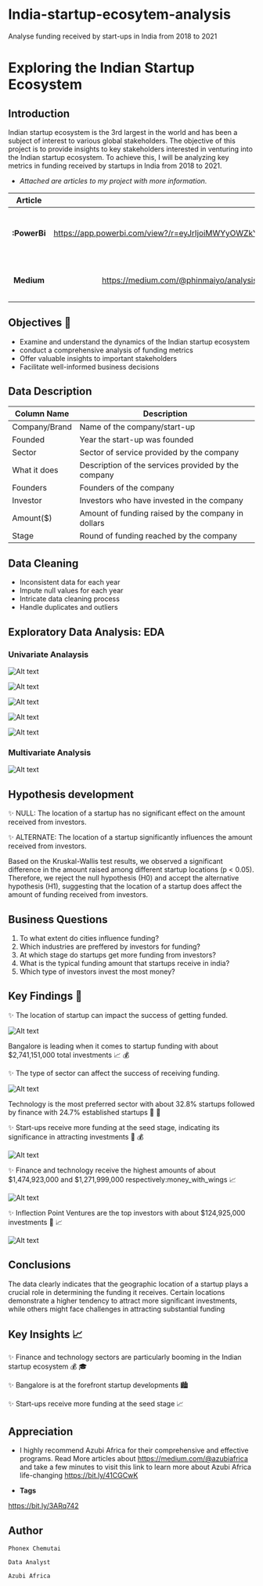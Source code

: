 # India-startup-ecosytem-analysis
Analyse funding received by start-ups in India from 2018 to 2021
# Exploring the Indian Startup Ecosystem

## Introduction
Indian startup ecosystem is the 3rd largest in the world and has been a subject of interest to various global stakeholders. The objective of this project is to provide insights to key stakeholders interested in venturing into the Indian startup ecosystem. To achieve this, I will be analyzing key metrics in funding received by startups in India from 2018 to 2021.

-  *Attached are articles to my project with more information.*

|**Article**           |       Links          |                 Description               |
|:---------------------:|:-------------------:|:-------------------------------------------:|
|**:PowerBi**          |https://app.powerbi.com/view?/r=eyJrIjoiMWYyOWZkYmEtNjM5OC00MzI2LWE5NmUtZjc0M2FmZjViNmU0IiwidCI6IjQ0ODdiNTJmLWYxMTgtNDgzMC1iNDlkLTNjMjk4Y2I3MTA3NSJ9                     |Visual representation of my project in a Dashboard|
|**Medium**         |https://medium.com/@phinmaiyo/analysis-of-the-indian-start-up-ecosystem-based-on-funding-from-2018-2021-a-data-visualization-b8c9df3eb9ff                     |Published article with interactive visuals.                              |

## Objectives :dart:
- Examine and understand the dynamics of the Indian startup ecosystem
- conduct a comprehensive analysis of funding metrics
- Offer valuable insights to important stakeholders
- Facilitate well-informed business decisions 

## Data Description

| Column Name    | Description                                      |
|----------------|--------------------------------------------------|
| Company/Brand  | Name of the company/start-up                      |
| Founded        | Year the start-up was founded                     |
| Sector         | Sector of service provided by the company         |
| What it does   | Description of the services provided by the company |
| Founders       | Founders of the company                           |
| Investor       | Investors who have invested in the company        |
| Amount($)      | Amount of funding raised by the company in dollars |
| Stage          | Round of funding reached by the company            |


## Data Cleaning 

- Inconsistent data for each year
- Impute null values for each year
- Intricate data cleaning process
- Handle duplicates and outliers

## Exploratory Data Analysis: EDA

### Univariate Analaysis 

![Alt text](Images/Univariatefounded.png)

![Alt text](Images/Univariatestage.png)

![Alt text](Images/Univariatesector.png)

![Alt text](Images/UnivariateInvestor.png)

![Alt text](Images/Univariateheadquarter.png)



### Multivariate Analysis 

![Alt text](Images/Multivariate.png)

## Hypothesis development 

✨ NULL: The location of a startup has no significant effect on the amount received from investors.

✨ ALTERNATE: The location of a startup significantly influences the amount received from investors.

Based on the Kruskal-Wallis test results, we observed a significant difference in the amount raised among different startup locations (p < 0.05). Therefore, we reject the null hypothesis (H0) and accept the alternative hypothesis (H1), suggesting that the location of a startup does affect the amount of funding received from investors.


## Business Questions 
1. To what extent do cities influence funding?
2. Which industries are preffered by investors for funding?
3. At which stage do startups get more funding from investors?
4. What is the typical funding amount that startups receive in india?
5. Which type of investors invest the most money?

## Key Findings :mag_right:

✨ The location of startup can impact the success of getting funded. 

![Alt text](Images/Question1.png)

Bangalore is leading when it comes to startup funding with about $2,741,151,000 total investments  :chart_with_upwards_trend: :moneybag:

✨ The type of sector can affect the success of receiving funding. 

![Alt text](Images/Question2.png)

Technology is the most preferred sector with about 32.8% startups followed by finance with 24.7% established startups :rocket: :money_with_wings:

✨ Start-ups receive more funding at the seed stage, indicating its significance in attracting investments :seedling: :moneybag:

![Alt text](Images/Question3.png)

✨ Finance and technology receive the highest amounts of about $1,474,923,000 and $1,271,999,000 respectively:money_with_wings :chart_with_upwards_trend:

![Alt text](Images/Question4.png)

✨ Inflection Point Ventures are the top investors with about $124,925,000 investments :money_with_wings: :chart_with_upwards_trend:

![Alt text](Images/Question5.png)


## Conclusions 

The data clearly indicates that the geographic location of a startup plays a crucial role in determining the funding it receives. Certain locations demonstrate a higher tendency to attract more significant investments, while others might face challenges in attracting substantial funding

## Key Insights :chart_with_upwards_trend:

✨ Finance and technology sectors are particularly booming in the Indian startup ecosystem :moneybag: :mortar_board:

✨ Bangalore is at the forefront startup developments :cityscape:

✨ Start-ups receive more funding at the seed stage :chart_with_upwards_trend:



## Appreciation
-   I highly recommend Azubi Africa for their comprehensive and effective programs. Read More articles about https://medium.com/@azubiafrica and take a few minutes to visit this link to learn more about Azubi Africa life-changing https://bit.ly/41CGCwK 

-  **Tags**

https://bit.ly/3ARq742


## Author

`Phonex Chemutai`

`Data Analyst`

`Azubi Africa`


